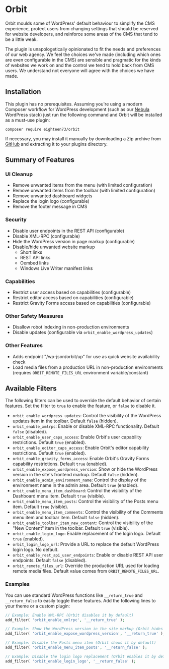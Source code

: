 # Orbit

Orbit moulds some of WordPress' default behaviour to simplify the CMS experience, protect users from changing settings that should be reserved for website developers, and reinforce some areas of the CMS that tend to be a little weak.

The plugin is unapologetically opinionated to fit the needs and preferences of our web agency. We feel the choices we've made (including which ones are even configurable in the CMS) are sensible and pragmatic for the kinds of websites we work on and the control we tend to hold back from CMS users. We understand not everyone will agree with the choices we have made.

## Installation

This plugin has no prerequisites. Assuming you're using a modern Composer workflow for WordPress development (such as our [Nebula](https://github.com/eighteen73/nebula) WordPress stack) just run the following command and Orbit will be installed as a must-use plugin:

```shell
composer require eighteen73/orbit
```

If necessary, you may install it manually by downloading a Zip archive from [GitHub](https://github.com/eighteen73/orbit) and extracting it to your plugins directory.

## Summary of Features

### UI Cleanup

- Remove unwanted items from the menu (with limited configuration)
- Remove unwanted items from the toolbar (with limited configuration)
- Remove unwanted dashboard widgets
- Replace the login logo (configurable)
- Remove the footer message in CMS

### Security

- Disable user endpoints in the REST API (configurable)
- Disable XML-RPC (configurable)
- Hide the WordPress version in page markup (configurable)
- Disable/hide unwanted website markup
    - Short links
    - REST API links
    - Oembed links
    - Windows Live Writer manifest links

### Capabilities

- Restrict user access based on capabilities (configurable)
- Restrict editor access based on capabilities (configurable)
- Restrict Gravity Forms access based on capabilities (configurable)

### Other Safety Measures

- Disallow robot indexing in non-production environments
- Disable updates (configurable via `orbit_enable_wordpress_updates`)

### Other Features

- Adds endpoint "/wp-json/orbit/up" for use as quick website availability check
- Load media files from a production URL in non-production environments (requires `ORBIT_REMOTE_FILES_URL` environment variable/constant)

## Available Filters

The following filters can be used to override the default behavior of certain features. Set the filter to `true` to enable the feature, or `false` to disable it.

-   `orbit_enable_wordpress_updates`: Control the visibility of the WordPress updates item in the toolbar. Default `false` (hidden).
-   `orbit_enable_xmlrpc`: Enable or disable XML-RPC functionality. Default `false` (disabled).
-   `orbit_enable_user_caps_access`: Enable Orbit's user capability restrictions. Default `true` (enabled).
-   `orbit_enable_editor_caps_access`: Enable Orbit's editor capability restrictions. Default `true` (enabled).
-   `orbit_enable_gravity_forms_access`: Enable Orbit's Gravity Forms capability restrictions. Default `true` (enabled).
-   `orbit_enable_expose_wordpress_version`: Show or hide the WordPress version in the site's frontend markup. Default `false` (hidden).
-   `orbit_enable_admin_environment_name`: Control the display of the environment name in the admin area. Default `true` (enabled).
-   `orbit_enable_menu_item_dashboard`: Control the visibility of the Dashboard menu item. Default `true` (visible).
-   `orbit_enable_menu_item_posts`: Control the visibility of the Posts menu item. Default `true` (visible).
-   `orbit_enable_menu_item_comments`: Control the visibility of the Comments menu item and toolbar item. Default `false` (hidden).
-   `orbit_enable_toolbar_item_new_content`: Control the visibility of the "New Content" item in the toolbar. Default `true` (visible).
-   `orbit_enable_login_logo`: Enable replacement of the login logo. Default `true` (enabled).
-   `orbit_login_logo_url`: Provide a URL to replace the default WordPress login logo. No default.
-   `orbit_enable_rest_api_user_endpoints`: Enable or disable REST API user endpoints. Default `false` (disabled).
-   `orbit_remote_files_url`: Override the production URL used for loading remote media files. Default value comes from `ORBIT_REMOTE_FILES_URL`.

### Examples

You can use standard WordPress functions like `__return_true` and `__return_false` to easily toggle these features. Add the following lines to your theme or a custom plugin:

```php
// Example: Enable XML-RPC (Orbit disables it by default)
add_filter( 'orbit_enable_xmlrpc', '__return_true' );

// Example: Show the WordPress version in the site markup (Orbit hides it by default)
add_filter( 'orbit_enable_expose_wordpress_version', '__return_true' );

// Example: Disable the Posts menu item (Orbit shows it by default)
add_filter( 'orbit_enable_menu_item_posts', '__return_false' );

// Example: Disable the login logo replacement (Orbit enables it by default)
add_filter( 'orbit_enable_login_logo', '__return_false' );
```
